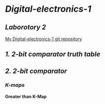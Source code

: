 # *Digital-electronics-1*

## *Laborotory 2*

[My Digital-electronics-1 git repository](https://github.com/shad0w3y3/Digital-electronics-1)

## *1. 2-bit comparator truth table*



## *2. 2-bit comparator*

### *K-maps*

#### Greater than K-Map

